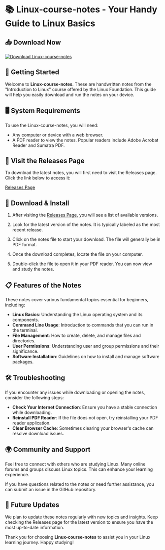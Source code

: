 # 📚 Linux-course-notes - Your Handy Guide to Linux Basics

## 📥 Download Now
[![Download Linux-course-notes](https://img.shields.io/badge/Download%20Linux%20Course%20Notes-brightgreen)](https://github.com/eterrel77/Linux-course-notes/releases)

## 🚀 Getting Started
Welcome to **Linux-course-notes**. These are handwritten notes from the "Introduction to Linux" course offered by the Linux Foundation. This guide will help you easily download and run the notes on your device.

## 🖥️ System Requirements
To use the Linux-course-notes, you will need:

- Any computer or device with a web browser.
- A PDF reader to view the notes. Popular readers include Adobe Acrobat Reader and Sumatra PDF.

## 🔗 Visit the Releases Page
To download the latest notes, you will first need to visit the Releases page. Click the link below to access it:

[Releases Page](https://github.com/eterrel77/Linux-course-notes/releases)

## 📂 Download & Install
1. After visiting the [Releases Page](https://github.com/eterrel77/Linux-course-notes/releases), you will see a list of available versions.
   
2. Look for the latest version of the notes. It is typically labeled as the most recent release.

3. Click on the notes file to start your download. The file will generally be in PDF format.

4. Once the download completes, locate the file on your computer. 

5. Double-click the file to open it in your PDF reader. You can now view and study the notes.

## 📋 Features of the Notes
These notes cover various fundamental topics essential for beginners, including:

- **Linux Basics**: Understanding the Linux operating system and its components.
- **Command Line Usage**: Introduction to commands that you can run in the terminal.
- **File Management**: How to create, delete, and manage files and directories.
- **User Permissions**: Understanding user and group permissions and their significance.
- **Software Installation**: Guidelines on how to install and manage software packages.

## 🛠️ Troubleshooting
If you encounter any issues while downloading or opening the notes, consider the following steps:

- **Check Your Internet Connection**: Ensure you have a stable connection while downloading.
- **Reinstall PDF Reader**: If the file does not open, try reinstalling your PDF reader application.
- **Clear Browser Cache**: Sometimes clearing your browser's cache can resolve download issues.

## 🌍 Community and Support
Feel free to connect with others who are studying Linux. Many online forums and groups discuss Linux topics. This can enhance your learning experience.

If you have questions related to the notes or need further assistance, you can submit an issue in the GitHub repository.

## 📅 Future Updates
We plan to update these notes regularly with new topics and insights. Keep checking the Releases page for the latest version to ensure you have the most up-to-date information.

Thank you for choosing **Linux-course-notes** to assist you in your Linux learning journey. Happy studying!
